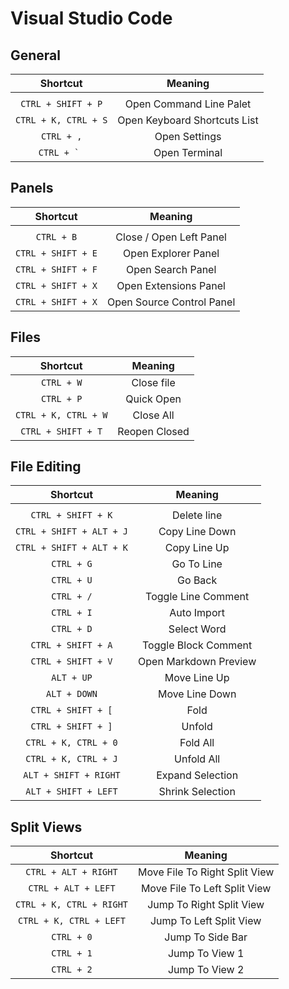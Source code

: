# Visual Studio Code

## General

| Shortcut                                      | Meaning                           |
| :-------------------------------------------: | :-------------------------------: |
|                                               |                                   |
| `CTRL + SHIFT + P`                            | Open Command Line Palet           |
| `CTRL + K, CTRL + S`                          | Open Keyboard Shortcuts List      |
| `CTRL + ,`                                    | Open Settings                     |
| ``CTRL + ` ``                                 | Open Terminal                     |

## Panels

| Shortcut                                      | Meaning                           |
| :-------------------------------------------: | :-------------------------------: |
|                                               |                                   |
| `CTRL + B`                                    | Close / Open Left Panel           |
| `CTRL + SHIFT + E`                            | Open Explorer Panel               |
| `CTRL + SHIFT + F`                            | Open Search Panel                 |
| `CTRL + SHIFT + X`                            | Open Extensions Panel             |
| `CTRL + SHIFT + X`                            | Open Source Control Panel         |

## Files

| Shortcut                                      | Meaning                           |
| :-------------------------------------------: | :-------------------------------: |
| `CTRL + W`                                    | Close file                        |    
| `CTRL + P`                                    | Quick Open                        |    
| `CTRL + K, CTRL + W`                          | Close All                         |    
| `CTRL + SHIFT + T`                            | Reopen Closed                     |    

## File Editing

| Shortcut                                      | Meaning                           |
| :-------------------------------------------: | :-------------------------------: |
|                                               |                                   |
| `CTRL + SHIFT + K`                            | Delete line                       |
| `CTRL + SHIFT + ALT + J`                      | Copy Line Down                    |
| `CTRL + SHIFT + ALT + K`                      | Copy Line Up                      |
| `CTRL + G`                                    | Go To Line                        |
| `CTRL + U`                                    | Go Back                           |
| `CTRL + /`                                    | Toggle Line Comment               |
| `CTRL + I`                                    | Auto Import                       |
| `CTRL + D`                                    | Select Word                       |
| `CTRL + SHIFT + A`                            | Toggle Block Comment              |
| `CTRL + SHIFT + V`                            | Open Markdown Preview             |
| `ALT + UP`                                    | Move Line Up                      |
| `ALT + DOWN`                                  | Move Line Down                    |
| `CTRL + SHIFT + [`                            | Fold                              |
| `CTRL + SHIFT + ]`                            | Unfold                            |
| `CTRL + K, CTRL + 0`                          | Fold All                          |
| `CTRL + K, CTRL + J`                          | Unfold All                        |
| `ALT + SHIFT + RIGHT`                         | Expand Selection                  |
| `ALT + SHIFT + LEFT`                          | Shrink Selection                  |

## Split Views

| Shortcut                                      | Meaning                           |
| :-------------------------------------------: | :-------------------------------: |
| `CTRL + ALT + RIGHT`                          | Move File To Right Split View     | 
| `CTRL + ALT + LEFT`                           | Move File To Left Split View      | 
| `CTRL + K, CTRL + RIGHT`                      | Jump To Right Split View          | 
| `CTRL + K, CTRL + LEFT`                       | Jump To Left Split View           | 
| `CTRL + 0`                                    | Jump To Side Bar                  | 
| `CTRL + 1`                                    | Jump To View 1                    | 
| `CTRL + 2`                                    | Jump To View 2                    | 
